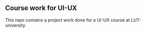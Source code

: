 ## Course work for UI-UX
This repo contains a project work done for a UI-UX course at LUT-university.
